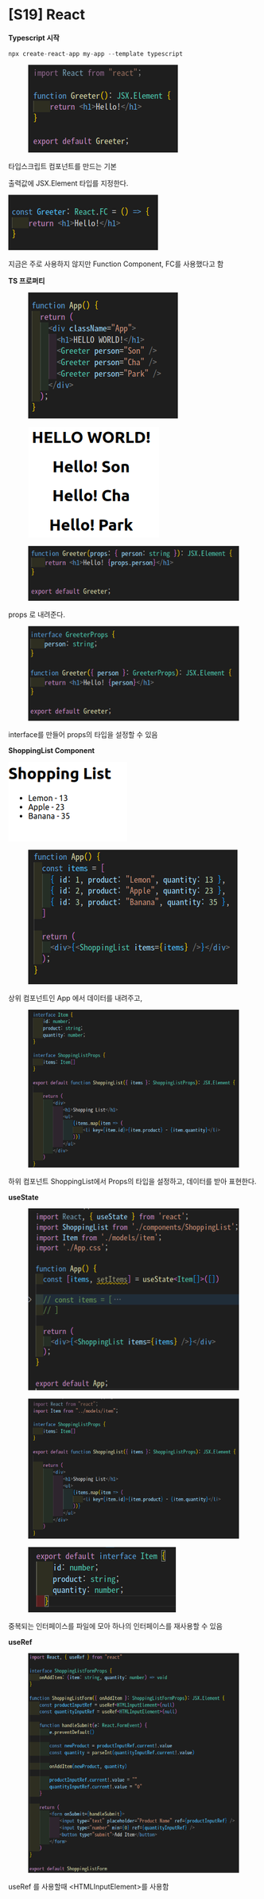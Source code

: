 # \[S19] React

**Typescript 시작**

```jsx
npx create-react-app my-app --template typescript
```

<figure><img src="../../../.gitbook/assets/image (1) (1) (1) (1) (1).png" alt=""><figcaption></figcaption></figure>

타입스크립트 컴포넌트를 만드는 기본

출력값에 JSX.Element 타입를 지정한다.

![](<../../../.gitbook/assets/image (69).png>)

지금은 주로 사용하지 않지만 Function Component, FC를 사용했다고 함



**TS 프로퍼티**

<figure><img src="../../../.gitbook/assets/image (165).png" alt=""><figcaption></figcaption></figure>

<figure><img src="../../../.gitbook/assets/image (173).png" alt=""><figcaption></figcaption></figure>

<div data-full-width="false">

<figure><img src="../../../.gitbook/assets/image (114).png" alt=""><figcaption></figcaption></figure>

</div>

props 로 내려준다.

<figure><img src="../../../.gitbook/assets/image (126).png" alt=""><figcaption></figcaption></figure>

interface를 만들어 props의 타입을 설정할 수 있음



**ShoppingList Component**

![](<../../../.gitbook/assets/image (66).png>)

<figure><img src="../../../.gitbook/assets/image (159).png" alt=""><figcaption></figcaption></figure>

상위 컴포넌트인 App 에서 데이터를 내려주고,

<figure><img src="../../../.gitbook/assets/image (156).png" alt=""><figcaption></figcaption></figure>

하위 컴포넌트 ShoppingList에서 Props의 타입을 설정하고, 데이터를 받아 표현한다.



**useState**

<figure><img src="../../../.gitbook/assets/image (166).png" alt=""><figcaption></figcaption></figure>

<figure><img src="../../../.gitbook/assets/image (184).png" alt=""><figcaption></figcaption></figure>

<figure><img src="../../../.gitbook/assets/image (110).png" alt=""><figcaption></figcaption></figure>

중복되는 인터페이스를 파일에 모아 하나의 인터페이스를 재사용할 수 있음



**useRef**

<figure><img src="../../../.gitbook/assets/image (182).png" alt=""><figcaption></figcaption></figure>

useRef 를 사용할때 \<HTMLInputElement>를 사용함
